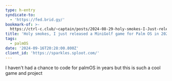 ```yaml
---
type: h-entry
syndicate-to:
  - 'https://fed.brid.gy/'
bookmark-of: >-
  https://ctrl-c.club/~captain/posts/2024-08-29-holy-smokes-I-Just-released-a-minigolf-game-for-palmos-in-2024.html
title: 'Holy smokes, I just released a MiniGolf game for Palm OS in 2024'
tags:
  - palmOS
date: '2024-09-16T20:28:00.800Z'
client_id: 'https://sparkles.sploot.com/'
---
```

I haven't had a chance to code for palmOS in years but this is such a cool game and project
